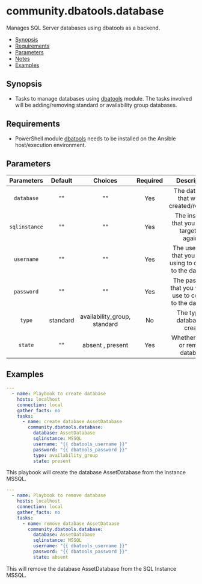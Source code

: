 # community.dbatools.database
Manages SQL Server databases using dbatools as a backend.

* [Synopsis](#Synopsis)
* [Requirements](#Requirements)
* [Parameters](#Parameters)
* [Notes](#Notes)
* [Examples](#Example)

## Synopsis
* Tasks to manage databases using [dbatools](https://github.com/sqlcollaborative/dbatools) module. The tasks involved will be adding/removing standard or availability group databases.

## Requirements 
* PowerShell module [dbatools](https://github.com/sqlcollaborative/dbatools) needs to be installed on the Ansible host/execution environment.

## Parameters
|Parameters|Default| Choices|Required|Description|Example|
|:---:|:---:|:--:|:---:|:---:|:---:|
| `database`|""|""| Yes| The database that will be created/removed | Assets
| `sqlinstance` |""| ""|Yes |The instance that you will be targetting against| SQLServer
| `username` |""| "" | Yes | The username that you will be using to connect to the database| domain\johndoe , bob |
|`password`|"" | ""| Yes| The password that you want to use to connect to the database | password
| `type`   |standard | availability_group, standard| No |  The type of database to create | availailability_group
| `state` | "" | absent , present | Yes | Whether to add or remove database | present

## Examples

```yaml
---
  - name: Playbook to create database
    hosts: localhost
    connection: local
    gather_facts: no
    tasks:
      - name: create database AssetDatabase
        community.dbatools.database:
          database: AssetDatabase
          sqlinstance: MSSQL
          username: "{{ dbatools_username }}"
          password: "{{ dbatools_password }}"
          type: availability_group
          state: present
```

This playbook will create the database AssetDatabase from the instance MSSQL.

```yaml
---
  - name: Playbook to remove database
    hosts: localhost
    connection: local
    gather_facts: no
    tasks:
      - name: remove database AssetDataase
        community.dbatools.database:
          database: AssetDatabase
          sqlinstance: MSSQL
          username: "{{ dbatools_username }}"
          password: "{{ dbatools_password }}"
          state: absent
```

This will remove the database AssetDatabase from the SQL Instance MSSQL.